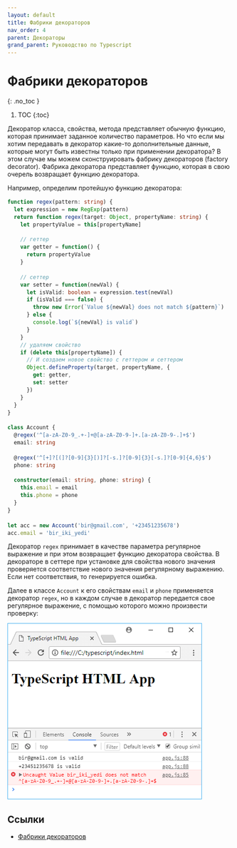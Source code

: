 ```yaml
---
layout: default
title: Фабрики декораторов
nav_order: 4
parent: Декораторы
grand_parent: Руководство по Typescript
---
```


<!-- prettier-ignore-start -->
# Фабрики декораторов
{: .no_toc }
<!-- prettier-ignore-end -->

<!-- prettier-ignore -->
1. TOC
{:toc}

Декоратор класса, свойства, метода представляет обычную функцию, которая принимает заданное количество параметров. Но что если мы хотим передавать в декоратор какие-то дополнительные данные, которые могут быть известны только при применении декоратора? В этом случае мы можем сконструировать фабрику декораторов (factory decorator). Фабрика декоратора представляет функцию, которая в свою очерель возвращает функцию декоратора.

Например, определим протейшую функцию декоратора:

```typescript
function regex(pattern: string) {
  let expression = new RegExp(pattern)
  return function regex(target: Object, propertyName: string) {
    let propertyValue = this[propertyName]

    // геттер
    var getter = function() {
      return propertyValue
    }

    // сеттер
    var setter = function(newVal) {
      let isValid: boolean = expression.test(newVal)
      if (isValid === false) {
        throw new Error(`Value ${newVal} does not match ${pattern}`)
      } else {
        console.log(`${newVal} is valid`)
      }
    }
    // удаляем свойство
    if (delete this[propertyName]) {
      // И создаем новое свойство с геттером и сеттером
      Object.defineProperty(target, propertyName, {
        get: getter,
        set: setter
      })
    }
  }
}

class Account {
  @regex('^[a-zA-Z0-9_.+-]+@[a-zA-Z0-9-]+.[a-zA-Z0-9-.]+$')
  email: string

  @regex('^[+]?[(]?[0-9]{3}[)]?[-s.]?[0-9]{3}[-s.]?[0-9]{4,6}$')
  phone: string

  constructor(email: string, phone: string) {
    this.email = email
    this.phone = phone
  }
}

let acc = new Account('bir@gmail.com', '+23451235678')
acc.email = 'bir_iki_yedi'
```

Декоратор `regex` принимает в качестве параметра регулярное выражение и при этом возвращает функцию декоратора свойства. В декораторе в сеттере при установке для свойства нового значения проверяется соответствие нового значения регулярному выражению. Если нет соответствия, то генерируется ошибка.

Далее в классе `Account` к его свойствам `email` и `phone` применяется декоратор `regex`, но в каждом случае в декоратор передается свое регулярное выражение, с помощью которого можно произвести проверку:

![Фабрики декораторов](fabric-decor-1.png)

## Ссылки

- [Фабрики декораторов](https://metanit.com/web/typescript/6.4.php)
